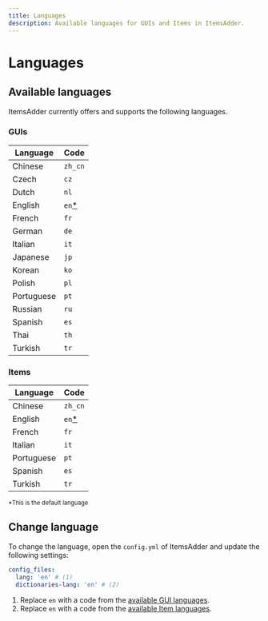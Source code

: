```yaml
---
title: Languages
description: Available languages for GUIs and Items in ItemsAdder.
---
```


# Languages

## Available languages

ItemsAdder currently offers and supports the following languages.

### GUIs

| Language   | Code                         |
| ---------- | ---------------------------- |
| Chinese    | `zh_cn`                      |
| Czech      | `cz`                         |
| Dutch      | `nl`                         |
| English    | `en`[*](#__default-language) |
| French     | `fr`                         |
| German     | `de`                         |
| Italian    | `it`                         |
| Japanese   | `jp`                         |
| Korean     | `ko`                         |
| Polish     | `pl`                         |
| Portuguese | `pt`                         |
| Russian    | `ru`                         |
| Spanish    | `es`                         |
| Thai       | `th`                         |
| Turkish    | `tr`                         |

### Items

| Language   | Code                         |
| ---------- | ---------------------------- |
| Chinese    | `zh_cn`                      |
| English    | `en`[*](#__default-language) |
| French     | `fr`                         |
| Italian    | `it`                         |
| Portuguese | `pt`                         |
| Spanish    | `es`                         |
| Turkish    | `tr`                         |

<small id="__default-language">*This is the default language</small>

## Change language

To change the language, open the `config.yml` of ItemsAdder and update the following settings:

```yaml
config_files:
  lang: 'en' # (1)
  dictionaries-lang: 'en' # (2)
```

1.  Replace `en` with a code from the [available GUI languages](#guis).
2.  Replace `en` with a code from the [available Item languages](#items).